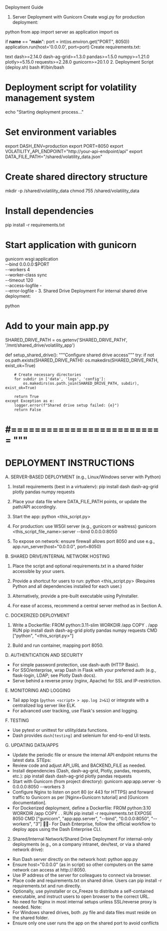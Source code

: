 
Deployment Guide
1. Server Deployment with Gunicorn
Create wsgi.py for production deployment:

python
from app import server as application
import os

if __name__ == "__main__":
    port = int(os.environ.get("PORT", 8050))
    application.run(host='0.0.0.0', port=port)
Create requirements.txt:

text
dash>=2.14.0
dash-ag-grid>=1.3.0
pandas>=1.5.0
numpy>=1.21.0
plotly>=5.15.0
requests>=2.28.0
gunicorn>=20.1.0
2. Deployment Script (deploy.sh)
bash
#!/bin/bash
# Deployment script for volatility management system

echo "Starting deployment process..."

# Set environment variables
export DASH_ENV=production
export PORT=8050
export VOLATILITY_API_ENDPOINT="http://your-api-endpoint/api"
export DATA_FILE_PATH="/shared/volatility_data.json"

# Create shared directory structure
mkdir -p /shared/volatility_data
chmod 755 /shared/volatility_data

# Install dependencies
pip install -r requirements.txt

# Start application with gunicorn
gunicorn wsgi:application \
    --bind 0.0.0.0:$PORT \
    --workers 4 \
    --worker-class sync \
    --timeout 120 \
    --access-logfile - \
    --error-logfile -
3. Shared Drive Deployment
For internal shared drive deployment:

python
# Add to your main app.py
SHARED_DRIVE_PATH = os.getenv('SHARED_DRIVE_PATH', '/mnt/shared_drive/volatility_app')

def setup_shared_drive():
    """Configure shared drive access"""
    try:
        if not os.path.exists(SHARED_DRIVE_PATH):
            os.makedirs(SHARED_DRIVE_PATH, exist_ok=True)
        
        # Create necessary directories
        for subdir in ['data', 'logs', 'config']:
            os.makedirs(os.path.join(SHARED_DRIVE_PATH, subdir), exist_ok=True)
            
        return True
    except Exception as e:
        logger.error(f"Shared drive setup failed: {e}")
        return False
#==========================
"""
=======================
DEPLOYMENT INSTRUCTIONS
=======================

A. SERVER-BASED DEPLOYMENT (e.g., Linux/Windows server with Python)

1. Install requirements (best in a virtualenv):
    pip install dash dash-ag-grid plotly pandas numpy requests

2. Place your data file where DATA_FILE_PATH points, or update the path/API accordingly.

3. Start the app:
    python <this_script.py>

4. For production: use WSGI server (e.g., gunicorn or waitress)
    gunicorn <this_script_file_name>:server --bind 0.0.0.0:8050

5. To expose on network: ensure firewall allows port 8050 and use e.g.,
    app.run_server(host="0.0.0.0", port=8050)

B. SHARED DRIVE/INTERNAL NETWORK HOSTING

1. Place the script and optional requirements.txt in a shared folder accessible by your users.

2. Provide a shortcut for users to run:
    python <this_script.py>
   (Requires Python and all dependencies installed for each user.)

3. Alternatively, provide a pre-built executable using PyInstaller.

4. For ease of access, recommend a central server method as in Section A.

C. DOCKERIZED DEPLOYMENT

1. Write a Dockerfile:
    FROM python:3.11-slim
    WORKDIR /app
    COPY . /app
    RUN pip install dash dash-ag-grid plotly pandas numpy requests
    CMD ["python", "<this_script.py>"]

2. Build and run container, mapping port 8050.

D. AUTHENTICATION AND SECURITY

- For simple password protection, use dash-auth (HTTP Basic).
- For SSO/enterprise, wrap Dash in Flask with your preferred auth (e.g., flask-login, LDAP; see Plotly Dash docs).
- Serve behind a reverse proxy (nginx, Apache) for SSL and IP-restriction.

E. MONITORING AND LOGGING
- Tail app logs (`python <script> > app.log 2>&1`) or integrate with a centralized log server like ELK.
- For advanced user tracking, use Flask's session and logging.

F. TESTING

- Use pytest or unittest for utility/data functions.
- Dash provides `dash[testing]` and selenium for end-to-end UI tests.

G. UPDATING DATA/APPS

- Update the periodic file or ensure the internal API endpoint returns the latest data.
STEps:
- Review code and adjust API_URL and BACKEND_FILE as needed.
- Install dependencies (Dash, dash-ag-grid, Plotly, pandas, requests, etc.):
pip install dash dash-ag-grid plotly pandas requests
- Start with Gunicorn (from project directory):
gunicorn app:app.server -b 0.0.0.0:8050 --workers 3
- Configure Nginx to listen on port 80 (or 443 for HTTPS) and forward traffic to Gunicorn as per [Nginx+Gunicorn tutorial] and [Gunicorn documentation].
- For Dockerized deployment, define a Dockerfile:
FROM python:3.10
WORKDIR /app
COPY . .
RUN pip install -r requirements.txt
EXPOSE 8050
CMD ["gunicorn", "app:app.server", "--bind", "0.0.0.0:8050", "--workers", "3"]
- For Dash Enterprise, follow the official workflow to deploy apps using the Dash Enterprise CLI.

2. Shared/Internal Network/Shared Drive Deployment
For internal-only deployments (e.g., on a company intranet, dev/test, or via a shared network drive):
- Run Dash server directly on the network host:
python app.py
- Ensure host="0.0.0.0" (as in script) so other computers on the same network can access at http://<host-ip>:8050.
- Use IP address of the server for colleagues to connect via browser.
- Place code and requirements.txt on shared drive. Users can pip install -r requirements.txt and run directly.
- Optionally, use pyinstaller or cx_Freeze to distribute a self-contained executable, and instruct users to open browser to the correct URL.
- No need for Nginx in most internal setups unless SSL/reverse proxy is needed.
Note:
- For Windows shared drives, both .py file and data files must reside on the shared folder.
- Ensure only one user runs the app on the shared port to avoid conflicts


